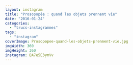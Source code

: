 ```yaml
---
layout: instagram
title: "Prosopopée : quand les objets prennent vie"
date: "2016-01-24"
categories: 
  - "trucs-instagrammes"
tags: 
  - "instagram"
coverImage: Prosopopee-quand-les-objets-prennent-vie.jpg
imgWidth: 360
imgHeight: 360
instagram: BA7e5E3ymVv
---
```

